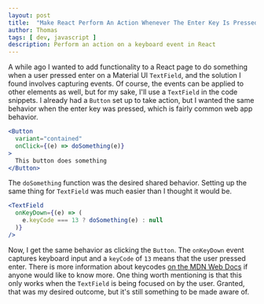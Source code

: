 ```yaml
---
layout: post
title:  "Make React Perform An Action Whenever The Enter Key Is Pressed"
author: Thomas
tags: [ dev, javascript ]
description: Perform an action on a keyboard event in React
---
```

A while ago I wanted to add functionality to a React page to do something when a user pressed enter on a Material UI `TextField`, and the solution I found involves capturing events. Of course, the events can be applied to other elements as well, but for my sake, I'll use a `TextField` in the code snippets. I already had a `Button` set up to take action, but I wanted the same behavior when the enter key was pressed, which is fairly common web app behavior.
```jsx
<Button
  variant="contained"
  onClick={(e) => doSomething(e)}
>
  This button does something
</Button>
```

The `doSomething` function was the desired shared behavior. Setting up the same thing for `TextField` was much easier than I thought it would be.
```jsx
<TextField
  onKeyDown={(e) => (
    e.keyCode === 13 ? doSomething(e) : null
  )}
/>
```

Now, I get the same behavior as clicking the `Button`. The `onKeyDown` event captures keyboard input and a `keyCode` of `13` means that the user pressed enter. There is more information about keycodes [on the MDN Web Docs](https://developer.mozilla.org/en-US/docs/Web/API/KeyboardEvent/keyCode) if anyone would like to know more. One thing worth mentioning is that this only works when the `TextField` is being focused on by the user. Granted, that was my desired outcome, but it's still something to be made aware of.
